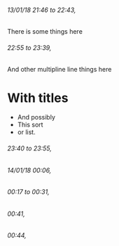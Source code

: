 ###### 13/01/18 21:46 to 22:43,

There is some things here 

###### 22:55 to 23:39,



And other 
multipline line things here 

# With titles 

* And possibly
* This sort
* or list. 

###### 23:40 to 23:55,


###### 14/01/18 00:06,
###### 00:17 to 00:31,


###### 00:41,


###### 00:44, 
